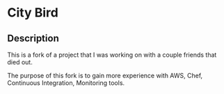 # City Bird

## Description

This is a fork of a project that I was working on with a couple friends that died out.

The purpose of this fork is to gain more experience with AWS, Chef, Continuous Integration, Monitoring tools.


